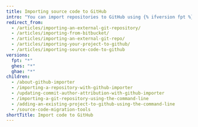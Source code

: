 ```yaml
---
title: Importing source code to GitHub
intro: "You can import repositories to GitHub using {% ifversion fpt %}GitHub Importer, the command line,{% else %}the command line{% endif %} or external migration tools."
redirect_from:
  - /articles/importing-an-external-git-repository/
  - /articles/importing-from-bitbucket/
  - /articles/importing-an-external-git-repo/
  - /articles/importing-your-project-to-github/
  - /articles/importing-source-code-to-github
versions:
  fpt: "*"
  ghes: "*"
  ghae: "*"
children:
  - /about-github-importer
  - /importing-a-repository-with-github-importer
  - /updating-commit-author-attribution-with-github-importer
  - /importing-a-git-repository-using-the-command-line
  - /adding-an-existing-project-to-github-using-the-command-line
  - /source-code-migration-tools
shortTitle: Import code to GitHub
---
```

